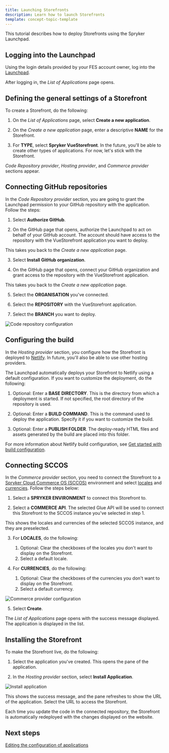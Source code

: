 ```yaml
---
title: Launching Storefronts
description: Learn how to launch Storefronts
template: concept-topic-template
---
```


This tutorial describes how to deploy Storefronts using the Spryker Launchpad.

## Logging into the Launchpad

Using the login details provided by your FES account owner, log into the [Launchpad](https://launchpad.spryker.com).

After logging in, the *List of Applications* page opens.

## Defining the general settings of a Storefront

To create a Storefront, do the following:

1. On the *List of Applications* page, select **Create a new application**.

2. On the *Create a new application* page, enter a descriptive **NAME** for the Storefront.

3. For **TYPE**, select **Spryker VueStorefront**.
  In the future, you'll be able to create other types of applications. For now, let's stick with the Storefront.

  *Code Repository provider*, *Hosting provider*, and *Commerce provider* sections appear.

## Connecting GitHub repositories

In the *Code Repository provider* section, you are going to grant the Launchpad permission to your GitHub repository with the application. Follow the steps:

1. Select **Authorize GitHub**.

2. On the GitHub page that opens, authorize the Launchpad to act on behalf of your GitHub account.
  The account should have access to the repository with the VueStorefront application you want to deploy.

This takes you back to the *Create a new application* page.

3. Select **Install GitHub organization**.

4. On the GitHub page that opens, connect your GitHub organization and grant access to the repository with the VueStorefront application.

This takes you back to the *Create a new application* page.

5. Select the **ORGANISATION** you've connected.

6. Select the **REPOSITORY** with the VueStorefront application.

7. Select the **BRANCH** you want to deploy.

![Code repository configuration](https://spryker.s3.eu-central-1.amazonaws.com/docs/fes/dev/launchpad-guides/launching-storefronts.md/code-repository-configuration.png)

## Configuring the build

In the *Hosting provider* section, you configure how the Storefront is deployed to [Netlify](https://www.netlify.com/). In future, you'll also be able to use other hosting providers.

The Launchpad automatically deploys your Storefront to Netlify using a default configuration. If you want to customize the deployment, do the following:

1. Optional: Enter a **BASE DIRECTORY**.
  This is the directory from which a deployment is started. If not specified, the root directory of the repository is used.

2. Optional: Enter a **BUILD COMMAND**.
  This is the command used to deploy the application. Specify it if you want to customize the build.

3. Optional: Enter a **PUBLISH FOLDER**.
   The deploy-ready HTML files and assets generated by the build are placed into this folder.

For more information about Netlify build configuration, see [Get started with build configuration](https://docs.netlify.com/configure-builds/get-started/).

## Connecting SCCOS

In the *Commerce provider* section, you need to connect the Storefront to a [Spryker Cloud Commerce OS (SCCOS)](/docs/cloud/dev/spryker-cloud-commerce-os/getting-started-with-the-spryker-cloud-commerce-os.html) environment and select [locales](/docs/pbc/all/order-management-system/{{page.version}}/base-shop/datapayload-conversion/multi-language-setup.html) and [currencies](/docs/pbc/all/price-management/{{site.version}}/extend-and-customize/multiple-currencies-per-store-configuration.html). Follow the steps below:

1. Select a **SPRYKER ENVIRONMENT** to connect this Storefront to.

2. Select a **COMMERCE API**. The selected Glue API will be used to connect this Storefront to the SCCOS instance you've selected in step 1.

This shows the locales and currencies of the selected SCCOS instance, and they are preselected.

3. For **LOCALES**, do the following:
    1. Optional: Clear the checkboxes of the locales you don't want to display on the Storefront.
    2. Select a default locale.

4. For **CURRENCIES**, do the following:
    1. Optional: Clear the checkboxes of the currencies you don't want to display on the Storefront.
    2. Select a default currency.

![Commerce provider configuration](https://spryker.s3.eu-central-1.amazonaws.com/docs/fes/dev/launchpad-guides/launching-storefronts.md/commerce-provider-configuration.png)

5. Select **Create**.

The *List of Applications* page opens with the success message displayed. The application is displayed in the list.

## Installing the Storefront

To make the Storefront live, do the following:

1. Select the application you've created.
  This opens the pane of the application.

2. In the *Hosting provider* section, select **Install Application**.

![Install application](https://spryker.s3.eu-central-1.amazonaws.com/docs/fes/dev/launchpad-guides/launching-storefronts.md/install-storefront.png)

  This shows the success message, and the pane refreshes to show the URL of the application. Select the URL to access the Storefront.

  Each time you update the code in the connected repository, the Storefront is automatically redeployed with the changes displayed on the website.


## Next steps

[Editing the configuration of applications](/docs/fes/dev/editing-the-configuration-of-applications.html)
